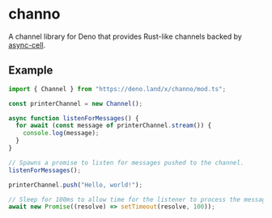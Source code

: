 # channo

A channel library for Deno that provides Rust-like channels backed by
[async-cell](https://github.com/zebp/async-cell).

## Example

```typescript
import { Channel } from "https://deno.land/x/channo/mod.ts";

const printerChannel = new Channel();

async function listenForMessages() {
  for await (const message of printerChannel.stream()) {
    console.log(message);
  }
}

// Spawns a promise to listen for messages pushed to the channel.
listenForMessages();

printerChannel.push("Hello, world!");

// Sleep for 100ms to allow time for the listener to process the messages.
await new Promise((resolve) => setTimeout(resolve, 100));
```
